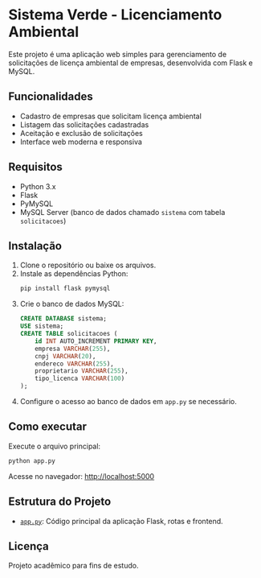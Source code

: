 # Sistema Verde - Licenciamento Ambiental

Este projeto é uma aplicação web simples para gerenciamento de solicitações de licença ambiental de empresas, desenvolvida com Flask e MySQL.

## Funcionalidades

- Cadastro de empresas que solicitam licença ambiental
- Listagem das solicitações cadastradas
- Aceitação e exclusão de solicitações
- Interface web moderna e responsiva

## Requisitos

- Python 3.x
- Flask
- PyMySQL
- MySQL Server (banco de dados chamado `sistema` com tabela `solicitacoes`)

## Instalação

1. Clone o repositório ou baixe os arquivos.
2. Instale as dependências Python:
   ```sh
   pip install flask pymysql
   ```
3. Crie o banco de dados MySQL:
   ```sql
   CREATE DATABASE sistema;
   USE sistema;
   CREATE TABLE solicitacoes (
       id INT AUTO_INCREMENT PRIMARY KEY,
       empresa VARCHAR(255),
       cnpj VARCHAR(20),
       endereco VARCHAR(255),
       proprietario VARCHAR(255),
       tipo_licenca VARCHAR(100)
   );
   ```
4. Configure o acesso ao banco de dados em `app.py` se necessário.

## Como executar

Execute o arquivo principal:

```sh
python app.py
```

Acesse no navegador: [http://localhost:5000](http://localhost:5000)

## Estrutura do Projeto

- [`app.py`](app.py): Código principal da aplicação Flask, rotas e frontend.

## Licença

Projeto acadêmico para fins de estudo.
